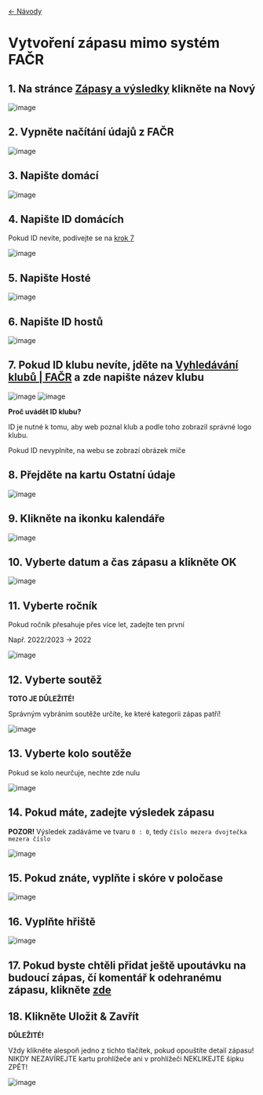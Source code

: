 [<- Návody](./index.md)

# Vytvoření zápasu mimo systém FAČR

## 1. Na stránce <a href="https://loko-fotbal.cz/administrator/index.php?option=com_blcomcontent&view=matches" target="_blank">Zápasy a výsledky</a> klikněte na Nový

![image](https://user-images.githubusercontent.com/72446087/226929099-d6545210-3d19-4d2a-9428-8f3fd14a1967.png)

## 2. Vypněte načítání údajů z FAČR

![image](https://user-images.githubusercontent.com/72446087/226929847-3f9484ee-52e4-414e-a11d-a5c171af5b8e.png)

## 3. Napište domácí
![image](https://user-images.githubusercontent.com/72446087/226929876-55e055b5-c9f6-4493-90b0-3c698ddacd0d.png)

## 4. Napište ID domácích
Pokud ID nevíte, podívejte se na [krok 7](https://rblaha15.github.io/loko-navody/novy-zapas#7-pokud-id-klubu-nev%C3%ADte-jd%C4%9Bte-na-vyhled%C3%A1v%C3%A1n%C3%AD-klub%C5%AF--fa%C4%8Dr-a-zde-napi%C5%A1te-n%C3%A1zev-klubu)

![image](https://user-images.githubusercontent.com/72446087/226929910-7667da12-df91-4f55-9dfa-f8724defc0b6.png)

## 5. Napište Hosté

![image](https://user-images.githubusercontent.com/72446087/226929955-d5545c17-143d-4845-a39c-0882dedfbfb3.png)

## 6. Napište ID hostů

![image](https://user-images.githubusercontent.com/72446087/226931351-81843714-28cb-4630-aa84-aeb4deb819b1.png)

## 7. Pokud ID klubu nevíte, jděte na <a href="https://facr.fotbal.cz/club/hledej" target="_blank">Vyhledávání klubů | FAČR</a> a zde napište název klubu

![image](https://user-images.githubusercontent.com/72446087/226931370-ba6294c8-5dd1-44e6-917c-1ee63e6ccdb0.png)
![image](https://user-images.githubusercontent.com/72446087/226931397-fc1c23de-608d-4e7d-9957-a2e52f2f7fbd.png)

**Proč uvádět ID klubu?**

ID je nutné k tomu, aby web poznal klub a podle toho zobrazil správné logo klubu.

Pokud ID nevyplníte, na webu se zobrazí obrázek míče

## 8. Přejděte na kartu Ostatní údaje

![image](https://user-images.githubusercontent.com/72446087/226931431-9fc9dba3-41a3-4d9c-a519-abfb788d3f13.png)

## 9. Klikněte na ikonku kalendáře

![image](https://user-images.githubusercontent.com/72446087/226931464-be0d10a4-4b5b-469c-ab27-a3200ab7ab4d.png)

## 10. Vyberte datum a čas zápasu a klikněte OK

![image](https://user-images.githubusercontent.com/72446087/226931490-3f3378c0-cbb1-45a3-8ee0-39a99d4e8ee4.png)

## 11. Vyberte ročník
Pokud ročník přesahuje přes více let, zadejte ten první

Např. 2022/2023 -> 2022

![image](https://user-images.githubusercontent.com/72446087/226931538-ef0182a4-ab21-42c0-8897-e7552695b7b1.png)

## 12. Vyberte soutěž
**TOTO JE DŮLEŽITÉ!**

Správným vybráním soutěže určíte, ke které kategorii zápas patří!

![image](https://user-images.githubusercontent.com/72446087/226931579-04f305e5-16f0-44d6-bb86-4d64cc149be6.png)

## 13. Vyberte kolo soutěže
Pokud se kolo neurčuje, nechte zde nulu

![image](https://user-images.githubusercontent.com/72446087/226931619-faa2d9b7-8d16-4baf-92b9-0abed6d2616e.png)

## 14. Pokud máte, zadejte výsledek zápasu
**POZOR!** Výsledek zadáváme ve tvaru `0 : 0`, tedy `číslo mezera dvojtečka mezera číslo`

![image](https://user-images.githubusercontent.com/72446087/226931647-bd492805-7ce8-4216-ba9c-4075c62b638e.png)

## 15. Pokud znáte, vyplňte i skóre v poločase

![image](https://user-images.githubusercontent.com/72446087/226931687-43946b80-e8b9-46a2-a1c8-4478b2598a70.png)

## 16. Vyplňte hřiště

![image](https://user-images.githubusercontent.com/72446087/226931732-6566c2cd-48e7-468e-a0d6-48f4a8915b16.png)

## 17. Pokud byste chtěli přidat ještě upoutávku na budoucí zápas, čí komentář k odehranému zápasu, klikněte [zde](https://rblaha15.github.io/loko-navody/novinky)

## 18. Klikněte Uložit & Zavřít
**DŮLEŽITÉ!**

Vždy klikněte alespoň jedno z tichto tlačítek, pokud opouštíte detail zápasu! NIKDY NEZAVÍREJTE kartu prohlížeče ani v prohlížeči NEKLIKEJTE šipku ZPĚT!

![image](https://user-images.githubusercontent.com/72446087/226931764-f7a1e99e-c581-4dc9-87c8-bc17d798463c.png)
